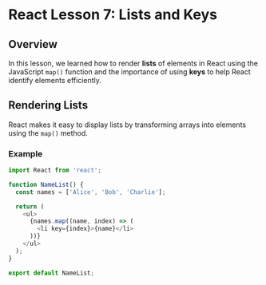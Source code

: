 # React Lesson 7: Lists and Keys

## Overview
In this lesson, we learned how to render **lists** of elements in React using the JavaScript `map()` function and the importance of using **keys** to help React identify elements efficiently.

## Rendering Lists
React makes it easy to display lists by transforming arrays into elements using the `map()` method.

### Example
```javascript
import React from 'react';

function NameList() {
  const names = ['Alice', 'Bob', 'Charlie'];

  return (
    <ul>
      {names.map((name, index) => (
        <li key={index}>{name}</li>
      ))}
    </ul>
  );
}

export default NameList;
